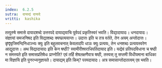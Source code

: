 ```yaml
---
index:  6.2.5
sutra:  दायाद्यं दायादे
vritti:  kashika 
---
```


तत्पुरुषे समासे दायादशब्दे उत्तरपदे दायाद्यवाचि पूर्वपदं प्रकृतिस्वरं भवति। विद्यादायादः। धनदायादः। संज्ञायां समजनिषद इति विद्याशब्दः क्यप्प्रत्ययान्तः। उदात्तः इति च तत्र वर्तते, तेन अयम् अन्तोदात्तः। कृ̄पृ̄वृजिमन्दिनिधाञ्भ्यः क्युः इति बहुलवचनात् केवलादपि धाञः क्युः प्रत्ययः, तेन धनशब्दः प्रत्ययस्वरेण आद्युदात्तः। अथ विद्यादायादः इति केन षष्ठी? स्वामीरीश्वराधिपतिदायाद इति। यद्येवं प्रतिपदविधाना च षष्ठी न समस्यते इति समासप्रतिषेधः प्राप्नोति? एवं तर्हि शेषलक्षणैवात्र षष्ठी, तस्यस् तु सप्तमी विधीयमाना बाधिका मा विज्ञायि इति पुनरभ्यनुज्ञायते। दायाद्यम् इति किम्? परमदायादः। अत्र समासान्तोदातत्वम् एव भवति।

